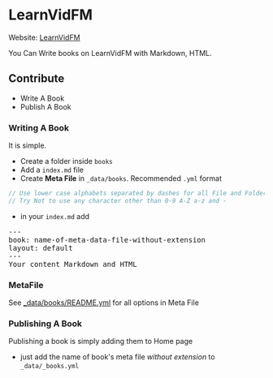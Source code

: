 # LearnVidFM

Website: [LearnVidFM](https://learnvidfm.github.io)

You Can Write books on LearnVidFM with Markdown, HTML.  

## Contribute
- Write A Book
- Publish A Book

### Writing A Book
It is simple.

- Create a folder inside `books`
- Add a `index.md` file
- Create **Meta File** in `_data/books`. Recommended `.yml` format
```js
// Use lower case alphabets separated by dashes for all File and Folder name.
// Try Not to use any character other than 0-9 A-Z a-z and -
```

- in your `index.md` add

<pre>
&#8203---
book: name-of-meta-data-file-without-extension
layout: default
&#8203---
Your content Markdown and HTML
</pre>

### MetaFile

See [_data/books/README.yml](_data/books/README.yml) for all options in Meta File

### Publishing A Book
Publishing a book is simply adding them to Home page
- just add the name of book's meta file _without extension_ to `_data/_books.yml`
